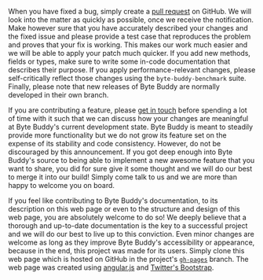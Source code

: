 When you have fixed a bug, simply create a [pull request](https://github.com/raphw/byte-buddy/pulls) on GitHub. We will
look into the matter as quickly as possible, once we receive the notification. Make however sure that you have
accurately described your changes and the fixed issue and please provide a test case that reproduces the problem and
proves that your fix is working. This makes our work much easier and we will be able to apply your patch much quicker.
If you add new methods, fields or types, make sure to write some in-code documentation that describes their purpose. If
you apply performance-relevant changes, please self-critically reflect those changes using the `byte-buddy-benchmark`
suite. Finally, please note that new releases of Byte Buddy are normally developed in their own branch.

If you are contributing a feature, please [get in touch](https://groups.google.com/forum/#!forum/byte-buddy) before
spending a lot of time with it such that we can discuss how your changes are meaningful at Byte Buddy's current
development state. Byte Buddy is meant to steadily provide more functionality but we do not grow its feature set on the
expense of its stability and code consistency. However, do not be discouraged by this announcement. If you got deep
enough into Byte Buddy's source to being able to implement a new awesome feature that you want to share, you did for
sure give it some thought and we will do our best to merge it into our build! Simply come talk to us and we are more
than happy to welcome you on board.

If you feel like contributing to Byte Buddy's documentation, to its description on this web page or even to the
structure and design of this web page, you are absolutely welcome to do so! We deeply believe that a thorough and
up-to-date documentation is the key to a successful project and we will do our best to live up to this conviction. Even
minor changes are welcome as long as they improve Byte Buddy's accessibility or appearance, because in the end, this
project was made for its users. Simply clone this web page which is hosted on GitHub in the
project's [`gh-pages`](https://github.com/raphw/byte-buddy/tree/gh-pages) branch. The web page was created
using [angular.js](https://angularjs.org/) and [Twitter's Bootstrap](http://getbootstrap.com/). 
